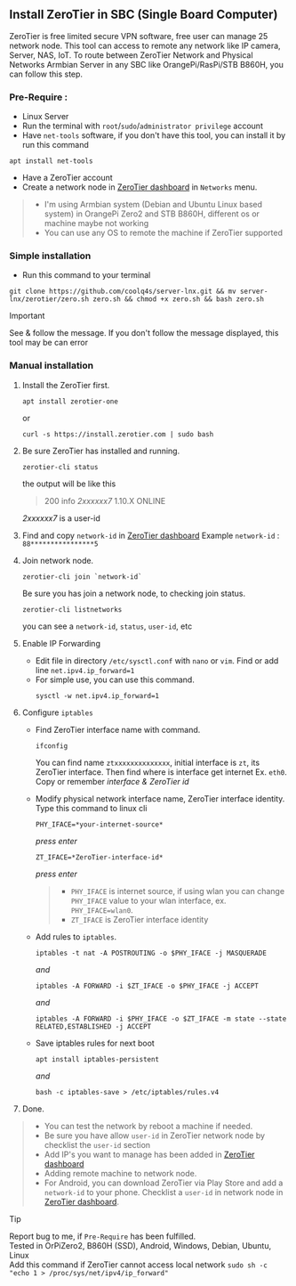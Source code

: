## Install ZeroTier in SBC (Single Board Computer)
ZeroTier is free limited secure VPN software, free user can manage 25 network node.
This tool can access to remote any network like IP camera, Server, NAS, IoT.
To route between ZeroTier Network and Physical Networks Armbian Server in any SBC like OrangePi/RasPi/STB B860H,
you can follow this step.

### Pre-Require :
- Linux Server
- Run the terminal with `root`/`sudo`/`administrator privilege` account 
- Have `net-tools` software, if you don't have this tool, you can install it by run this command
```
apt install net-tools
```
- Have a ZeroTier account
- Create a network node in [ZeroTier dashboard](https://my.zerotier.com/) in `Networks` menu.
> - I'm using Armbian system (Debian and Ubuntu Linux based system) in OrangePi Zero2 and STB B860H, different os or machine maybe not working
> - You can use any OS to remote the machine if ZeroTier supported
### Simple installation
- Run this command to your terminal
```
git clone https://github.com/coolq4s/server-lnx.git && mv server-lnx/zerotier/zero.sh zero.sh && chmod +x zero.sh && bash zero.sh
```
> [!IMPORTANT]
> See & follow the message. If you don't follow the message displayed, this tool may be can error

### Manual installation

1. Install the ZeroTier first.
   ```
   apt install zerotier-one
   ```
   or
   ```
   curl -s https://install.zerotier.com | sudo bash
   ```
2. Be sure ZeroTier has installed and running.
   ```
   zerotier-cli status
   ```
   the output will be like this
   > 200 info *2xxxxxx7* 1.10.X ONLINE

   *2xxxxxx7* is a user-id
3. Find and copy `network-id` in [ZeroTier dashboard](https://my.zerotier.com/)
   Example `network-id` : `88****************5`
4. Join network node.
   ```
   zerotier-cli join `network-id`
   ```
   Be sure you has join a network node, to checking join status.
   ```
   zerotier-cli listnetworks
   ```
   you can see a `network-id`, `status`, `user-id`, etc

5. Enable IP Forwarding
   - Edit file in directory `/etc/sysctl.conf` with `nano` or `vim`. Find or add line `net.ipv4.ip_forward=1`
   - For simple use, you can use this command.
     ```
     sysctl -w net.ipv4.ip_forward=1
     ```

6. Configure `iptables`
   - Find ZeroTier interface name with command.
     ```
     ifconfig
     ```
     You can find name `ztxxxxxxxxxxxxxx`, initial interface is `zt`, its ZeroTier interface. Then find where is interface get internet Ex. `eth0`. Copy or remember _interface & ZeroTier id_
   - Modify physical network interface name, ZeroTier interface identity. Type this command to linux cli
     ```
     PHY_IFACE=*your-internet-source*
     ```
     _press enter_
     ```
     ZT_IFACE=*ZeroTier-interface-id*
     ```
     _press enter_
     
     > - `PHY_IFACE` is internet source, if using wlan you can change `PHY_IFACE` value to your wlan interface, ex. `PHY_IFACE=wlan0`.
     > - `ZT_IFACE` is ZeroTier interface identity
   - Add rules to `iptables`.
     ```
     iptables -t nat -A POSTROUTING -o $PHY_IFACE -j MASQUERADE
     ```
     _and_
     ```
     iptables -A FORWARD -i $ZT_IFACE -o $PHY_IFACE -j ACCEPT
     ```
     _and_
     ```
     iptables -A FORWARD -i $PHY_IFACE -o $ZT_IFACE -m state --state RELATED,ESTABLISHED -j ACCEPT
     ```

   - Save iptables rules for next boot
     ```
     apt install iptables-persistent
     ```
     _and_
     ```
     bash -c iptables-save > /etc/iptables/rules.v4
     ```
7. Done.


> - You can test the network by reboot a machine if needed.
> - Be sure you have allow `user-id` in ZeroTier network node by checklist the `user-id` section
> - Add IP's you want to manage has been added in [ZeroTier dashboard](https://my.zerotier.com/)
> - Adding remote machine to network node.
> - For Android, you can download ZeroTier via Play Store and add a `network-id` to your phone. Checklist a `user-id` in network node in [ZeroTier dashboard](https://my.zerotier.com/).


> [!TIP]
> Report bug to me, if `Pre-Require` has been fulfilled. <br>
> Tested in OrPiZero2, B860H (SSD), Android, Windows, Debian, Ubuntu, Linux <br>
> Add this command if ZeroTier cannot access local network `sudo sh -c "echo 1 > /proc/sys/net/ipv4/ip_forward"` <br>
